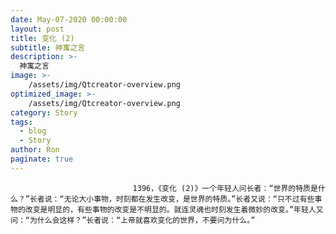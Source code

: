```yaml
---
date: May-07-2020 00:00:00
layout: post
title: 变化 (2)
subtitle: 神寓之言
description: >-
  神寓之言
image: >-
    /assets/img/Qtcreator-overview.png
optimized_image: >-
    /assets/img/Qtcreator-overview.png
category: Story
tags:
  - blog
  - Story
author: Ron
paginate: true
---
```


							　　1396，《变化 (2)》一个年轻人问长者：“世界的特质是什么？”长者说：“无论大小事物，时刻都在发生改变，是世界的特质。”长者又说：“只不过有些事物的改变是明显的，有些事物的改变是不明显的。就连灵魂也时刻发生着微妙的改变。”年轻人又问：“为什么会这样？”长者说：“上帝就喜欢变化的世界，不要问为什么。”
							
							
						